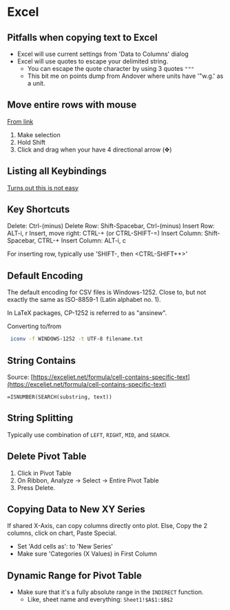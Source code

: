 # Excel

## Pitfalls when copying text to Excel
 - Excel will use current settings from 'Data to Columns' dialog
 - Excel will use quotes to escape your delimited string.
    - You can escape the quote character by using 3 quotes `"""`
    - This bit me on points dump from Andover where units have '"w.g.'
      as a unit.

## Move entire rows with mouse

[From link](https://trumpexcel.com/move-rows-columns/)

1. Make selection
2. Hold Shift
3. Click and drag when your have 4 directional arrow (✥)


## Listing all Keybindings

[Turns out this is not easy](https://stackoverflow.com/questions/16862306/excel-vba-to-list-key-bindings-onkey)

## Key Shortcuts

Delete: Ctrl-(minus)
Delete Row: Shift-Spacebar, Ctrl-(minus)
Insert Row: ALT-i, r
Insert, move right: CTRL-+ (or CTRL-SHIFT-=)
Insert Column: Shift-Spacebar, CTRL-+
Insert Column: ALT-i, c

For inserting row, typically use 'SHIFT-<Space>, then <CTRL-SHIFT++>'

## Default Encoding

The default encoding for CSV files is Windows-1252. Close to, but not
exactly the same as ISO-8859-1 (Latin alphabet no. 1).

In LaTeX packages, CP-1252 is referred to as "ansinew".

Converting to/from

```sh
 iconv -f WINDOWS-1252 -t UTF-8 filename.txt
```

## String Contains

Source: [https://exceljet.net/formula/cell-contains-specific-text](https://exceljet.net/formula/cell-contains-specific-text)

```
=ISNUMBER(SEARCH(substring, text))
```

## String Splitting

Typically use combination of `LEFT`, `RIGHT`, `MID`, and `SEARCH`.

## Delete Pivot Table

1. Click in Pivot Table
2. On Ribbon, Analyze -> Select -> Entire Pivot Table
3. Press Delete.

## Copying Data to New XY Series

If shared X-Axis, can copy columns directly onto plot. Else, Copy the 2
columns, click on chart, Paste Special.

- Set 'Add cells as': to 'New Series'
- Make sure 'Categories (X Values) in First Column


## Dynamic Range for Pivot Table

- Make sure that it's a fully absolute range in the `INDIRECT` function.
  - Like, sheet name and everything: `Sheet1!$A$1:$B$2`
